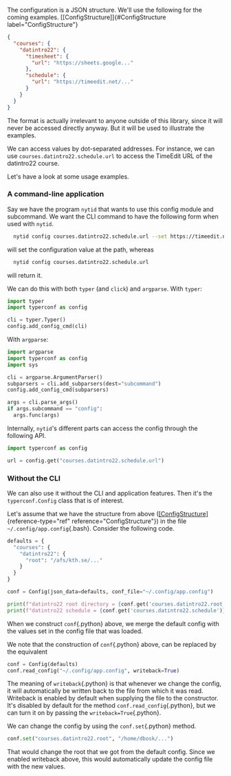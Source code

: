 The configuration is a JSON structure. We'll use the following for the
coming examples. [\[ConfigStructure\]]{#ConfigStructure
label="ConfigStructure"}

```JSON
{
  "courses": {
    "datintro22": {
      "timesheet": {
        "url": "https://sheets.google..."
      },
      "schedule": {
        "url": "https://timeedit.net/..."
      }
    }
  }
}
```

The format is actually irrelevant to anyone outside of this library,
since it will never be accessed directly anyway. But it will be used to
illustrate the examples.

We can access values by dot-separated addresses. For instance, we can
use `courses.datintro22.schedule.url` to access the TimeEdit URL of the
datintro22 course.

Let's have a look at some usage examples.

### A command-line application

Say we have the program `nytid` that wants to use this config module and
subcommand. We want the CLI command to have the following form when used
with `nytid`.

```bash
  nytid config courses.datintro22.schedule.url --set https://timeedit.net/...
```

will set the configuration value at the path, whereas

```bash
  nytid config courses.datintro22.schedule.url
```

will return it.

We can do this with both `typer` (and `click`) and `argparse`. With
`typer`:

```python
import typer
import typerconf as config

cli = typer.Typer()
config.add_config_cmd(cli)
```

With `argparse`:

```python
import argparse
import typerconf as config
import sys

cli = argparse.ArgumentParser()
subparsers = cli.add_subparsers(dest="subcommand")
config.add_config_cmd(subparsers)

args = cli.parse_args()
if args.subcommand == "config":
  args.func(args)
```

Internally, `nytid`'s different parts can access the config through the
following API.

```python
import typerconf as config

url = config.get("courses.datintro22.schedule.url")
```

### Without the CLI

We can also use it without the CLI and application features. Then it's
the `typerconf.Config` class that is of interest.

Let's assume that we have the structure from above
([\[ConfigStructure\]](#ConfigStructure){reference-type="ref"
reference="ConfigStructure"}) in the file `~/.config/app.config`{.bash}.
Consider the following code.

```python mathescape=""
defaults = {
  "courses": {
    "datintro22": {
      "root": "/afs/kth.se/..."
    }
  }
}

conf = Config(json_data=defaults, conf_file="~/.config/app.config")

print(f"datintro22 root directory = {conf.get('courses.datintro22.root')}")
print(f"datintro22 schedule = {conf.get('courses.datintro22.schedule')}")
```

When we construct `conf`{.python} above, we merge the default config
with the values set in the config file that was loaded.

We note that the construction of `conf`{.python} above, can be replaced
by the equivalent

```python linenos="false"
conf = Config(defaults)
conf.read_config("~/.config/app.config", writeback=True)
```

The meaning of `writeback`{.python} is that whenever we change the
config, it will automatically be written back to the file from which it
was read. Writeback is enabled by default when supplying the file to the
constructor. It's disabled by default for the method
`conf.read_config`{.python}, but we can turn it on by passing the
`writeback=True`{.python}.

We can change the config by using the `conf.set`{.python} method.

```python startFrom="13"
conf.set("courses.datintro22.root", "/home/dbosk/...")
```

That would change the root that we got from the default config. Since we
enabled writeback above, this would automatically update the config file
with the new values.
